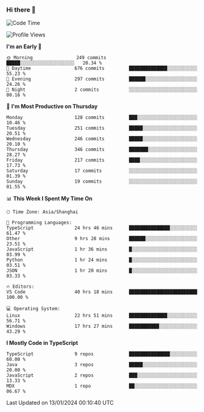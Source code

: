 ### Hi there 👋

<!--
**waynelwz/waynelwz** is a ✨ _special_ ✨ repository because its `README.md` (this file) appears on your GitHub profile.

Here are some ideas to get you started:

- 🔭 I’m currently working on ...
- 🌱 I’m currently learning ...
- 👯 I’m looking to collaborate on ...
- 🤔 I’m looking for help with ...
- 💬 Ask me about ...
- 📫 How to reach me: ...
- 😄 Pronouns: ...
- ⚡ Fun fact: ...
-->

<!--START_SECTION:waka-->
![Code Time](http://img.shields.io/badge/Code%20Time-2%2C333%20hrs%2027%20mins-blue)

![Profile Views](http://img.shields.io/badge/Profile%20Views-0-blue)

**I'm an Early 🐤** 

```text
🌞 Morning                249 commits         █████░░░░░░░░░░░░░░░░░░░░   20.34 % 
🌆 Daytime                676 commits         ██████████████░░░░░░░░░░░   55.23 % 
🌃 Evening                297 commits         ██████░░░░░░░░░░░░░░░░░░░   24.26 % 
🌙 Night                  2 commits           ░░░░░░░░░░░░░░░░░░░░░░░░░   00.16 % 
```
📅 **I'm Most Productive on Thursday** 

```text
Monday                   128 commits         ███░░░░░░░░░░░░░░░░░░░░░░   10.46 % 
Tuesday                  251 commits         █████░░░░░░░░░░░░░░░░░░░░   20.51 % 
Wednesday                246 commits         █████░░░░░░░░░░░░░░░░░░░░   20.10 % 
Thursday                 346 commits         ███████░░░░░░░░░░░░░░░░░░   28.27 % 
Friday                   217 commits         ████░░░░░░░░░░░░░░░░░░░░░   17.73 % 
Saturday                 17 commits          ░░░░░░░░░░░░░░░░░░░░░░░░░   01.39 % 
Sunday                   19 commits          ░░░░░░░░░░░░░░░░░░░░░░░░░   01.55 % 
```


📊 **This Week I Spent My Time On** 

```text
🕑︎ Time Zone: Asia/Shanghai

💬 Programming Languages: 
TypeScript               24 hrs 46 mins      ███████████████░░░░░░░░░░   61.47 % 
Other                    9 hrs 28 mins       ██████░░░░░░░░░░░░░░░░░░░   23.51 % 
JavaScript               1 hr 36 mins        █░░░░░░░░░░░░░░░░░░░░░░░░   03.99 % 
Python                   1 hr 24 mins        █░░░░░░░░░░░░░░░░░░░░░░░░   03.51 % 
JSON                     1 hr 20 mins        █░░░░░░░░░░░░░░░░░░░░░░░░   03.33 % 

🔥 Editors: 
VS Code                  40 hrs 18 mins      █████████████████████████   100.00 % 

💻 Operating System: 
Linux                    22 hrs 51 mins      ██████████████░░░░░░░░░░░   56.71 % 
Windows                  17 hrs 27 mins      ███████████░░░░░░░░░░░░░░   43.29 % 
```

**I Mostly Code in TypeScript** 

```text
TypeScript               9 repos             ███████████████░░░░░░░░░░   60.00 % 
Java                     3 repos             █████░░░░░░░░░░░░░░░░░░░░   20.00 % 
JavaScript               2 repos             ███░░░░░░░░░░░░░░░░░░░░░░   13.33 % 
MDX                      1 repo              ██░░░░░░░░░░░░░░░░░░░░░░░   06.67 % 
```




 Last Updated on 13/01/2024 00:10:40 UTC
<!--END_SECTION:waka-->
